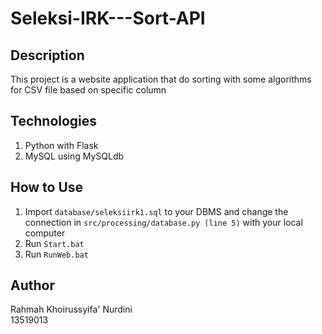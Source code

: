 # Seleksi-IRK---Sort-API

## Description
This project is a website application that do sorting with some algorithms for CSV file based on specific column

## Technologies
1. Python with Flask
2. MySQL using MySQLdb

## How to Use
1. Import `database/seleksiirk1.sql` to your DBMS and change the connection in `src/processing/database.py (line 5)` with your local computer
2. Run `Start.bat`
3. Run `RunWeb.bat`

## Author
Rahmah Khoirussyifa' Nurdini<br>
13519013
